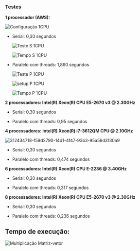 ### Testes

**1 processador (AWS):**

![Configuração 1CPU](https://github.com/Gustavo-Aragao-Guedes/CP05G/assets/64610385/1ac61e5f-eba8-493f-938c-798cfa8fce66)


* Serial: 0,30 segundos

  ![Teste S 1CPU](https://github.com/Gustavo-Aragao-Guedes/CP05G/assets/64610385/0d0e081e-a4d4-4167-8e46-b8c7a0e88b83)

  ![Tempo S  1CPU](https://github.com/Gustavo-Aragao-Guedes/CP05G/assets/64610385/161c6fb3-5ab5-4ecf-8249-16c46f6cd598)


* Paralelo com threads: 1,890 segundos

  ![Teste P 1CPU](https://github.com/Gustavo-Aragao-Guedes/CP05G/assets/64610385/f3d972bd-73fe-4f38-8a77-9fe6f39eead4)

  ![setup P 1CPU](https://github.com/Gustavo-Aragao-Guedes/CP05G/assets/64610385/b5786f61-ae89-4765-abee-0e679ecfea17)

  ![Tempo P 1CPU](https://github.com/Gustavo-Aragao-Guedes/CP05G/assets/64610385/73c31f55-bcd3-45c0-ae3f-b3a8b3f8746d)


**2 processadores:  Intel(R) Xeon(R) CPU E5-2670 v3 @ 2.30GHz**

* Serial: 0,30 segundos

* Paralelo com threads: 0,95 segundos

**4 processadores:  Intel(R) Xeon(R) i7-3612QM CPU @ 2.10GHz**

![312434718-f59d2790-14d1-4f47-93b3-95a59d3130a9](https://github.com/Gustavo-Aragao-Guedes/CP05G/assets/64610385/91ab9e16-1096-41b4-a9fd-c00fff71262f)

* Serial: 0,30 segundos

* Paralelo com threads: 0,474 segundos


**6 processadores: Intel(R) Xeon(R) CPU E-2236 @ 3.40GHz**

* Serial: 0,30 segundos

* Paralelo com threads: 0,317 segundos

**8 processadores: Intel(R) Xeon(R) CPU E5-2670 v3 @ 2.30GHz**

* Serial: 0,30 segundos
  
* Paralelo com threads: 0,236 segundos

## Tempo de execução:

![Multiplicação Matriz-vetor](https://github.com/Gustavo-Aragao-Guedes/CP05G/assets/64610385/a9b1d593-e6da-4f65-bc66-4fe24a054317)










